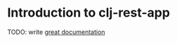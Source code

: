 # Introduction to clj-rest-app

TODO: write  [great documentation](http://jacobian.org/writing/what-to-write/)
